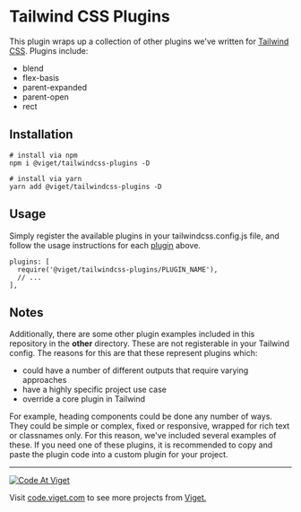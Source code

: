 # Tailwind CSS Plugins

This plugin wraps up a collection of other plugins we've written for [Tailwind CSS](https://tailwindcss.com/). Plugins include:

* blend
* flex-basis
* parent-expanded
* parent-open
* rect

## Installation

```
# install via npm
npm i @viget/tailwindcss-plugins -D

# install via yarn
yarn add @viget/tailwindcss-plugins -D
```

## Usage

Simply register the available plugins in your tailwindcss.config.js file, and follow the usage instructions for each [plugin](plugins) above.

```
plugins: [
  require('@viget/tailwindcss-plugins/PLUGIN_NAME'),
  // ...
],
```

## Notes

Additionally, there are some other plugin examples included in this repository in the **other** directory. These are not registerable in your Tailwind config. The reasons for this are that these represent plugins which:

* could have a number of different outputs that require varying approaches
* have a highly specific project use case
* override a core plugin in Tailwind

For example, heading components could be done any number of ways. They could be simple or complex, fixed or responsive, wrapped for rich text or classnames only. For this reason, we've included several examples of these. If you need one of these plugins, it is recommended to copy and paste the plugin code into a custom plugin for your project.

---

<a href="http://code.viget.com">
  <img src="http://code.viget.com/github-banner.png" alt="Code At Viget">
</a>

Visit [code.viget.com](http://code.viget.com) to see more projects from [Viget.](https://viget.com)
